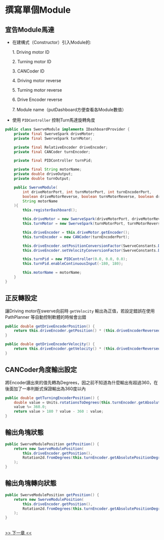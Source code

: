 <!-- title: Swerve 角塊撰寫 -->
<!-- description: 控制 Swerve 底盤 -->
<!-- category: Swerve -->
<!-- tags: Programming -->
<!-- published time: 2024/11/21 -->

# 撰寫單個Module
## 宣告Module馬達
* 在建構式（Constructor）引入Module的:
    
    <span>1. Driving motor ID</span>
    
    <span>2. Turning motor ID</span>
    
    <span>3. CANCoder ID</span>
    
    <span>4. Driving motor reverse</span>

    <span>5. Turning motor reverse</span>
    
    <span>6. Drive Encoder reverse</span>

    <span>7. Module name（putDashboard方便查看各Module數值）</span>

* 使用 `PIDController` 控制Turn馬達旋轉角度

```java
public class SwerveModule implements IDashboardProvider {
    private final SwerveSpark driveMotor;
    private final SwerveSpark turnMotor;

    private final RelativeEncoder driveEncoder;
    private final CANCoder turnEncoder;

    private final PIDController turnPid;

    private final String motorName;
    private double driveOutput;
    private double turnOutput;

    public SwerveModule(
        int driveMotorPort, int turnMotorPort, int turnEncoderPort,
        boolean driveMotorReverse, boolean turnMotorReverse, boolean driveEncoderReverse,
        String motorName
    ){
        this.registerDashboard();

        this.driveMotor = new SwerveSpark(driveMotorPort, driveMotorReverse);
        this.turnMotor = new SwerveSpark(turnMotorPort, turnMotorReverse);

        this.driveEncoder = this.driveMotor.getEncoder();
        this.turnEncoder = new CANCoder(turnEncoderPort);

        this.driveEncoder.setPositionConversionFactor(SwerveConstants.DRIVE_POSITION_CONVERSION_FACTOR);
        this.driveEncoder.setVelocityConversionFactor(SwerveConstants.DRIVE_VELOCITY_CONVERSION_FACTOR);

        this.turnPid = new PIDController(0.0, 0.0, 0.0);
        this.turnPid.enableContinuousInput(-180, 180);

        this.motorName = motorName;
    }
}
```

## 正反轉設定
讓Driving motor在swerve向前時 `getVelocity` 輸出為正值，若設定錯誤在使用 PathPlanner 等自動控制軟體的時候會出錯

```java
public double getDriveEncoderPosition() {
    return this.driveEncoder.getPosition() * (this.driveEncoderReversed ? 1 : -1);
}

public double getDriveEncoderVelocity() {
    return this.driveEncoder.getVelocity() * (this.driveEncoderReversed ? 1 : -1);
}
```

## CANCoder角度輸出設定
將Encoder讀出來的值先轉為Degrees，因之前不知道為什麼輸出有超過360，在後面加了一串判斷式保證輸出為360度以內

```java
public double getTurningEncoderPosition() {
    double value = Units.rotationsToDegrees(this.turnEncoder.getAbsolutePosition().getValue());
    value %= 360.0;
    return value > 180 ? value - 360 : value;
}
```

## 輸出角塊狀態
```java
public SwerveModulePosition getPosition() {
    return new SwerveModulePosition(
        this.driveEncoder.getPosition(),
        Rotation2d.fromDegrees(this.turnEncoder.getAbsolutePositionDegrees())
    );
}
```

## 輸出角塊轉向狀態
```java
public SwerveModulePosition getPosition() {
    return new SwerveModulePosition(
        this.driveEncoder.getPosition(),
        Rotation2d.fromDegrees(this.turnEncoder.getAbsolutePositionDegrees())
    );
}
```

<br>[>> 下一章 <<](?page=article&article=swerve_07)